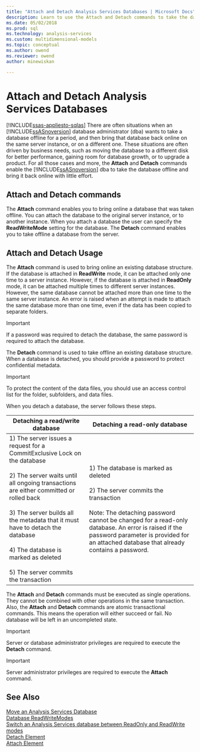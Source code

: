 ```yaml
---
title: "Attach and Detach Analysis Services Databases | Microsoft Docs"
description: Learn to use the Attach and Detach commands to take the database offline and bring it back online with little effort.
ms.date: 05/02/2018
ms.prod: sql
ms.technology: analysis-services
ms.custom: multidimensional-models
ms.topic: conceptual
ms.author: owend
ms.reviewer: owend
author: minewiskan

---
```

# Attach and Detach Analysis Services Databases
[!INCLUDE[ssas-appliesto-sqlas](../includes/ssas-appliesto-sqlas.md)]
  There are often situations when an [!INCLUDE[ssASnoversion](../includes/ssasnoversion-md.md)] database administrator (dba) wants to take a database offline for a period, and then bring that database back online on the same server instance, or on a different one. These situations are often driven by business needs, such as moving the database to a different disk for better performance, gaining room for database growth, or to upgrade a product. For all those cases and more, the **Attach** and **Detach** commands enable the [!INCLUDE[ssASnoversion](../includes/ssasnoversion-md.md)] dba to take the database offline and bring it back online with little effort.  
  
## Attach and Detach commands  
 The **Attach** command enables you to bring online a database that was taken offline. You can attach the database to the original server instance, or to another instance. When you attach a database the user can specify the **ReadWriteMode** setting for the database. The **Detach** command enables you to take offline a database from the server.  
  
## Attach and Detach Usage  
 The **Attach** command is used to bring online an existing database structure. If the database is attached in **ReadWrite** mode, it can be attached only one time to a server instance. However, if the database is attached in **ReadOnly** mode, it can be attached multiple times to different server instances. However, the same database cannot be attached more than one time to the same server instance. An error is raised when an attempt is made to attach the same database more than one time, even if the data has been copied to separate folders.  
  
> [!IMPORTANT]  
>  If a password was required to detach the database, the same password is required to attach the database.  
  
 The **Detach** command is used to take offline an existing database structure. When a database is detached, you should provide a password to protect confidential metadata.  
  
> [!IMPORTANT]  
>  To protect the content of the data files, you should use an access control list for the folder, subfolders, and data files.  
  
 When you detach a database, the server follows these steps.  
  
|Detaching a read/write database|Detaching a read-only database|  
|--------------------------------------|-------------------------------------|  
|1) The server issues a request for a CommitExclusive Lock on the database<br /><br /> 2) The server waits until all ongoing transactions are either committed or rolled back<br /><br /> 3) The server builds all the metadata that it must have to detach the database<br /><br /> 4) The database is marked as deleted<br /><br /> 5) The server commits the transaction|1) The database is marked as deleted<br /><br /> 2) The server commits the transaction<br /><br /> Note: The detaching password cannot be changed for a read-only database. An error is raised if the password parameter is provided for an attached database that already contains a password.|  
  
 The **Attach** and **Detach** commands must be executed as single operations. They cannot be combined with other operations in the same transaction. Also, the **Attach** and **Detach** commands are atomic transactional commands. This means the operation will either succeed or fail. No database will be left in an uncompleted state.  
  
> [!IMPORTANT]  
>  Server or database administrator privileges are required to execute the **Detach** command.  
  
> [!IMPORTANT]  
>  Server administrator privileges are required to execute the **Attach** command.  
  
## See Also  
 [Move an Analysis Services Database](../../analysis-services/multidimensional-models/move-an-analysis-services-database.md)   
 [Database ReadWriteModes](../../analysis-services/multidimensional-models/database-readwritemodes.md)   
 [Switch an Analysis Services database between ReadOnly and ReadWrite modes](../../analysis-services/multidimensional-models/switch-an-analysis-services-database-between-readonly-and-readwrite-modes.md)   
 [Detach Element](../xmla/xml-elements-commands/detach-element.md)   
 [Attach Element](../xmla/xml-elements-commands/attach-element.md)  
  

